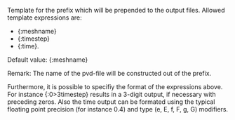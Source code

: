 Template for the prefix which will be prepended to the output files. Allowed
template expressions are:
- {:meshname}
- {:timestep}
- {:time}.

Default value: {:meshname}

Remark: The name of the pvd-file will be constructed out of the prefix.

Furthermore, it is possible to specifiy the format of the expressions above. For
instance {:0>3timestep} results in a 3-digit output, if necessary with preceding
zeros. Also the time output can be formated using the typical floating
point precision (for instance 0.4) and type (e, E, f, F, g, G) modifiers.
